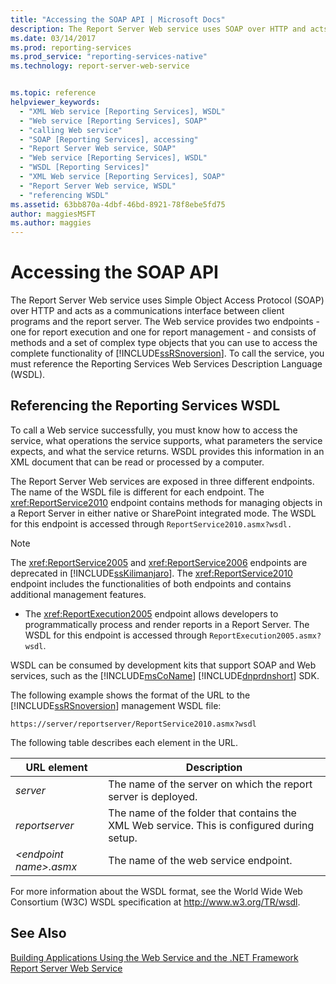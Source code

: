 ```yaml
---
title: "Accessing the SOAP API | Microsoft Docs"
description: The Report Server Web service uses SOAP over HTTP and acts as a communications interface between clients and the report server. Use WSDL to call the service.
ms.date: 03/14/2017
ms.prod: reporting-services
ms.prod_service: "reporting-services-native"
ms.technology: report-server-web-service


ms.topic: reference
helpviewer_keywords: 
  - "XML Web service [Reporting Services], WSDL"
  - "Web service [Reporting Services], SOAP"
  - "calling Web service"
  - "SOAP [Reporting Services], accessing"
  - "Report Server Web service, SOAP"
  - "Web service [Reporting Services], WSDL"
  - "WSDL [Reporting Services]"
  - "XML Web service [Reporting Services], SOAP"
  - "Report Server Web service, WSDL"
  - "referencing WSDL"
ms.assetid: 63bb870a-4dbf-46bd-8921-78f8ebe5fd75
author: maggiesMSFT
ms.author: maggies
---
```

# Accessing the SOAP API
  The Report Server Web service uses Simple Object Access Protocol (SOAP) over HTTP and acts as a communications interface between client programs and the report server. The Web service provides two endpoints - one for report execution and one for report management - and consists of methods and a set of complex type objects that you can use to access the complete functionality of [!INCLUDE[ssRSnoversion](../../includes/ssrsnoversion-md.md)]. To call the service, you must reference the Reporting Services Web Services Description Language (WSDL).  
  
## Referencing the Reporting Services WSDL  
 To call a Web service successfully, you must know how to access the service, what operations the service supports, what parameters the service expects, and what the service returns. WSDL provides this information in an XML document that can be read or processed by a computer.  
  
 The Report Server Web services are exposed in three different endpoints. The name of the WSDL file is different for each endpoint. The <xref:ReportService2010> endpoint contains methods for managing objects in a Report Server in either native or SharePoint integrated mode. The WSDL for this endpoint is accessed through `ReportService2010.asmx?wsdl.`  
  
> [!NOTE]  
>  The <xref:ReportService2005> and <xref:ReportService2006> endpoints are deprecated in [!INCLUDE[ssKilimanjaro](../../includes/sskilimanjaro-md.md)]. The <xref:ReportService2010> endpoint includes the functionalities of both endpoints and contains additional management features.  
  
-   The <xref:ReportExecution2005> endpoint allows developers to programmatically process and render reports in a Report Server. The WSDL for this endpoint is accessed through `ReportExecution2005.asmx?wsdl`.  
  
 WSDL can be consumed by development kits that support SOAP and Web services, such as the [!INCLUDE[msCoName](../../includes/msconame-md.md)] [!INCLUDE[dnprdnshort](../../includes/dnprdnshort-md.md)] SDK.  
  
 The following example shows the format of the URL to the [!INCLUDE[ssRSnoversion](../../includes/ssrsnoversion-md.md)] management WSDL file:  
  
```  
https://server/reportserver/ReportService2010.asmx?wsdl  
```  
  
 The following table describes each element in the URL.  
  
|URL element|Description|  
|-----------------|-----------------|  
|*server*|The name of the server on which the report server is deployed.|  
|*reportserver*|The name of the folder that contains the XML Web service. This is configured during setup.|  
|*\<endpoint name>.asmx*|The name of the web service endpoint.|  
  
 For more information about the WSDL format, see the World Wide Web Consortium (W3C) WSDL specification at http://www.w3.org/TR/wsdl.  
  
## See Also  
 [Building Applications Using the Web Service and the .NET Framework](../../reporting-services/report-server-web-service/net-framework/building-applications-using-the-web-service-and-the-net-framework.md)   
 [Report Server Web Service](../../reporting-services/report-server-web-service/report-server-web-service.md)  
  
  

